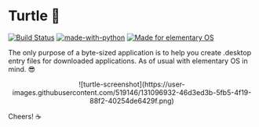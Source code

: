 # Turtle 🐢


[![Build Status](https://github.com/tenderowl/Turtle/workflows/CI/badge.svg)](https://github.com/tenderowl/Turtle/action)
[![made-with-python](https://img.shields.io/badge/Made%20with-Python-1f425f.svg)](https://www.python.org/)
[![Made for elementary OS](https://img.shields.io/badge/for-elementary_OS-64BAFF?style=flat&logo=elementary)](https://elementry.io)

The only purpose of a byte-sized application is to help you create .desktop entry files for downloaded applications.
As of usual with elementary OS in mind. 😎

<div align=center>
![turtle-screenshot](https://user-images.githubusercontent.com/519146/131096932-46d3ed3b-5fb5-4f19-88f2-40254de6429f.png)

</div>


Cheers! ☕️

